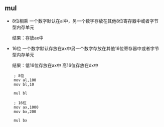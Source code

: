 ## mul

* 8位相乘 一个数字默认在al中，另一个数字存放在其他8位寄存器中或者字节型内存单元  
  
    结果：存放ax中

* 16位 一个数字默认存放在ax中另一个数字存放在其他16位寄存器中或者字节型内存单元  

    结果：低16位存放在ax中 高16位存放在dx中
    
 
```$xslt
    ; 8位
    mov al,100
    mov bl,10
    
    mul bl
    
    ; 16位
    mov ax,1000
    mov bx,200
    
    mul bx
    
```   
 
